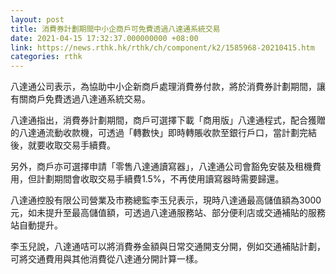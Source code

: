 ```yaml
---
layout: post
title: 消費券計劃期間中小企商戶可免費透過八達通系統交易
date: 2021-04-15 17:32:37.000000000 +08:00
link: https://news.rthk.hk/rthk/ch/component/k2/1585968-20210415.htm
categories: rthk
---
```


八達通公司表示，為協助中小企新商戶處理消費券付款，將於消費券計劃期間，讓有關商戶免費透過八達通系統交易。

八達通指出，消費券計劃期間，商戶可選擇下載「商用版」八達通程式，配合獲贈的八達通流動收款機，可透過「轉數快」即時轉賬收款至銀行戶口，當計劃完結後，就要收取交易手續費。

另外，商戶亦可選擇申請「零售八達通讀寫器」，八達通公司會豁免安裝及租機費用，但計劃期間會收取交易手續費1.5%，不再使用讀寫器時需要歸還。

八達通控股有限公司營業及市務總監李玉兒表示，現時八達通最高儲值額為3000元，如未提升至最高儲值額，可透過八達通服務站、部分便利店或交通補貼的服務站自動提升。

李玉兒說，八達通咭可以將消費券金額與日常交通開支分開，例如交通補貼計劃，可將交通費用與其他消費從八達通分開計算一樣。
